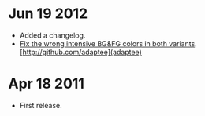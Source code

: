 Jun 19 2012
===========
* Added a changelog.
* [Fix the wrong intensive BG&FG colors in both variants](https://github.com/phiggins/konsole-colors-solarized/pull/2). [http://github.com/adaptee](adaptee)

Apr 18 2011
===========
* First release.

